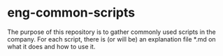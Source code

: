 # eng-common-scripts

The purpose of this repository is to gather commonly used scripts in the company.
For each script, there is (or will be) an explanation file *.md on what it does and how to use it.